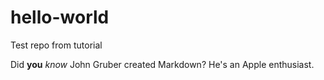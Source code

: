 # hello-world
Test repo from tutorial

Did **you** _know_ John Gruber created Markdown? He's an Apple enthusiast.
